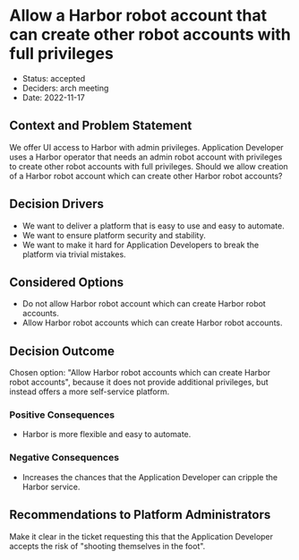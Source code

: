 # Allow a Harbor robot account that can create other robot accounts with full privileges

- Status: accepted
- Deciders: arch meeting
- Date: 2022-11-17

## Context and Problem Statement

We offer UI access to Harbor with admin privileges.
Application Developer uses a Harbor operator that needs an admin robot account with privileges to create other robot accounts with full privileges.
Should we allow creation of a Harbor robot account which can create other Harbor robot accounts?

## Decision Drivers

- We want to deliver a platform that is easy to use and easy to automate.
- We want to ensure platform security and stability.
- We want to make it hard for Application Developers to break the platform via trivial mistakes.

## Considered Options

- Do not allow Harbor robot account which can create Harbor robot accounts.
- Allow Harbor robot accounts which can create Harbor robot accounts.

## Decision Outcome

Chosen option: "Allow Harbor robot accounts which can create Harbor robot accounts", because it does not provide additional privileges, but instead offers a more self-service platform.

### Positive Consequences

- Harbor is more flexible and easy to automate.

### Negative Consequences

- Increases the chances that the Application Developer can cripple the Harbor service.

## Recommendations to Platform Administrators

Make it clear in the ticket requesting this that the Application Developer accepts the risk of "shooting themselves in the foot".
